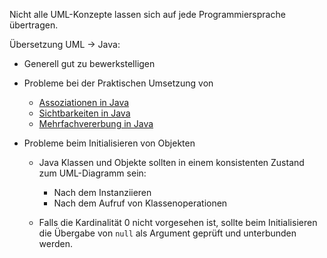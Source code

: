 
Nicht alle UML-Konzepte lassen sich auf jede Programmiersprache übertragen.

Übersetzung UML -> Java:
- Generell gut zu bewerkstelligen
- Probleme bei der Praktischen Umsetzung von
	- [Assoziationen in Java](Assoziationen%20in%20Java.md) 
	- [Sichtbarkeiten in Java](Sichtbarkeiten%20in%20Java.md)
	- [Mehrfachvererbung in Java](Mehrfachvererbung%20in%20Java.md)

- Probleme beim Initialisieren von Objekten
	- Java Klassen und Objekte sollten in einem konsistenten Zustand zum UML-Diagramm sein:
		 - Nach dem Instanziieren
	    - Nach dem Aufruf von Klassenoperationen

	- Falls die Kardinalität $0$ nicht vorgesehen ist, sollte beim Initialisieren die Übergabe von `null` als Argument geprüft und unterbunden werden.
